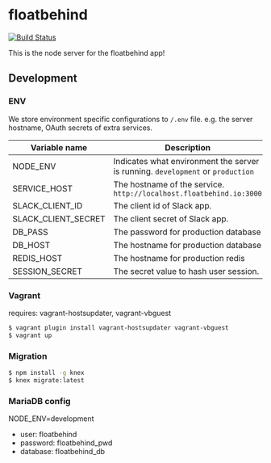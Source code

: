 # floatbehind
[![Build Status](https://travis-ci.org/ktsn/float-behind.svg?branch=master)](https://travis-ci.org/ktsn/float-behind)

This is the node server for the floatbehind app!

## Development
### ENV
We store environment specific configurations to `/.env` file. e.g. the server hostname, OAuth secrets of extra services.

Variable name       | Description
------------------- | -------------------------------------------------------------------------------
NODE_ENV            | Indicates what environment the server is running. `development` or `production`
SERVICE_HOST        | The hostname of the service. `http://localhost.floatbehind.io:3000`
SLACK_CLIENT_ID     | The client id of Slack app.
SLACK_CLIENT_SECRET | The client secret of Slack app.
DB_PASS             | The password for production database
DB_HOST             | The hostname for production database
REDIS_HOST          | The hostname for production redis
SESSION_SECRET      | The secret value to hash user session.

### Vagrant
requires: vagrant-hostsupdater, vagrant-vbguest

```sh
$ vagrant plugin install vagrant-hostsupdater vagrant-vbguest
$ vagrant up
```

### Migration

```sh
$ npm install -g knex
$ knex migrate:latest
```

### MariaDB config
NODE_ENV=development
- user: floatbehind
- password: floatbehind_pwd
- database: floatbehind_db
